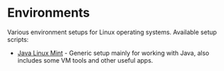 # Environments
Various environment setups for Linux operating systems. Available setup scripts:
- [Java Linux Mint](linux-mint-setup.sh) - Generic setup mainly for working with 
Java, also includes some VM tools and other useful apps.